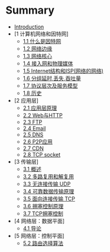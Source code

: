 # Summary

* [Introduction](README.md)
* [1 计算机网络和因特网]
    * [1.1 什么是因特网](1/1_1.md)
    * [1.2 网络边缘](1/1_2.md)
    * [1.3 网络核心](1/1_3.md)
    * [1.4 接入网和物理媒体](1/1_4.md)
    * [1.5 Internet结构和ISP(网络的网络)](1/1_5.md)
    * [1.6 分组延时,丢失,吞吐量](1/1_6.md)
    * [1.7 协议层次及服务模型](1/1_7.md)
    * [1.8 历史](1/1_8.md)
* [2 应用层]
    * [2.1 应用层原理](2/2_1.md)
    * [2.2 Web与HTTP](2/2_2.md)
    * [2.3 FTP](2/2_3.md)
    * [2.4 Email](2/2_4.md)
    * [2.5 DNS](2/2_5.md)
    * [2.6 P2P应用](2/2_6.md)
    * [2.7 CDN](2/2_7.md)
    * [2.8 TCP socket](2/2_8.md)
* [3 传输层]
    * [3.1 概述](3/3_1.md)
    * [3.2 多路复用和解复用](3/3_2.md)
    * [3.3 无连接传输 UDP](3/3_3.md)
    * [3.4 可靠数据传输原理](3/3_4.md)
    * [3.5 面向连接传输 TCP](3/3_5.md)
    * [3.6 拥塞控制原理](3/3_6.md)
    * [3.7 TCP拥塞控制](3/3_7.md)
* [4 网络层：数据平面]
    * [4.1 导论](4/4_1.md)
* [5 网络层：控制平面]
    * [5.2 路由选择算法](5/5_2.md)

